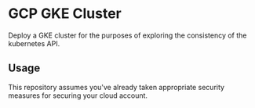# GCP GKE Cluster

Deploy a GKE cluster for the purposes of exploring the consistency of the kubernetes API.

## Usage

This repository assumes you've already taken appropriate security measures for securing your cloud account.
